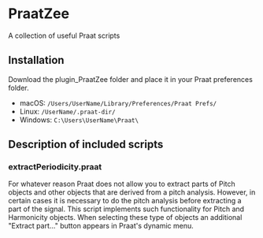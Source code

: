 # PraatZee
A collection of useful Praat scripts

## Installation
Download the plugin_PraatZee folder and place it in your Praat preferences folder.
- macOS: `/Users/UserName/Library/Preferences/Praat Prefs/`
- Linux: `/UserName/.praat-dir/`
- Windows: `C:\Users\UserName\Praat\`

## Description of included scripts

### extractPeriodicity.praat
For whatever reason Praat does not allow you to extract parts of Pitch objects and other objects that are derived from a pitch analysis. However, in certain cases it is necessary to do the pitch analysis before extracting a part of the signal. This script implements such functionality for Pitch and Harmonicity objects. When selecting these type of objects an additional "Extract part..." button appears in Praat's dynamic menu.
